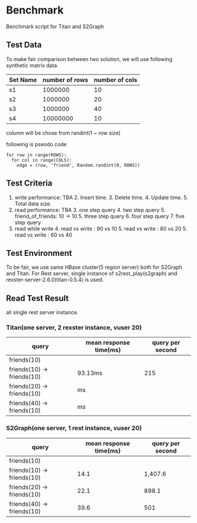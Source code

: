 # Benchmark
Benchmark script for Titan and S2Graph

## Test Data
To make fair comparison between two solution, we will use following synthetic matrix data.

| Set Name  | number of rows | number of cols |
| ------------- | ------------- | ------------- |
| s1  | 1000000  | 10 |
| s2  | 1000000  | 20 |
| s3  | 1000000  | 40 |
| s4  | 10000000  | 10 |



column will be chose from randint(1 ~ row size)  

following is pseodo code
```
for row in range(ROWS):
  for col in range(COLS):
    edge = (row, 'friend', Random.randint(0, ROWS))
```

## Test Criteria 
1. write performance: TBA
	2. Insert time.
	3. Delete time.
	4. Update time.
	5. Total data size.
2. read performance: TBA
	3. one step query
	4. two step query
		5. friend_of_friends: 10 -> 10 
	5. three step query
	6. four step query
	7. five step query
3. read while write
	4. read vs write : 90 vs 10
	5. read vs write : 80 vs 20
 	5. read vs write : 60 vs 40


## Test Environment
To be fair, we use same HBase cluster(5 region server) both for S2Graph and Titan. 
For Rest server, single instance of s2rest_play(s2graph) and rexster-server-2.6.0(titan-0.5.4) is used.

## Read Test Result
all single rest server instance.

### Titan(one server, 2 rexster instance, vuser 20)

| query | mean response time(ms) | query per second |
| ------------- | ------------- | ------------- |
| friends(10) | 
| friends(10) -> friends(10) | 93.13ms | 215 |
| friends(20) -> friends(10) | ms |  |
| friends(40) -> friends(10) | ms |  |



### S2Graph(one server, 1 rest instance, vuser 20)

| query | mean response time(ms) | query per second |
| ------------- | ------------- | ------------- |
| friends(10) | 
| friends(10) -> friends(10) | 14.1 | 1,407.6 |
| friends(20) -> friends(10) | 22.1 | 898.1 |
| friends(40) -> friends(10) | 39.6 | 501 |



